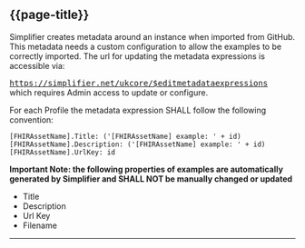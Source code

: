 ## {{page-title}}

Simplifier creates metadata around an instance when imported from GitHub. This metadata needs a custom configuration to allow the examples to be correctly imported.
The url for updating the metadata expressions is accessible via:

<samp>https://simplifier.net/ukcore/$editmetadataexpressions</samp> <br>which requires Admin access to update or configure. 

For each Profile the metadata expression SHALL follow the following convention:

```
[FHIRAssetName].Title: ('[FHIRAssetName] example: ' + id)
[FHIRAssetName].Description: ('[FHIRAssetName] example: ' + id)
[FHIRAssetName].UrlKey: id
```

**Important Note: the following properties of examples are automatically generated by Simplifier and SHALL NOT be manually changed or updated** 

- Title
- Description
- Url Key
- Filename

---
